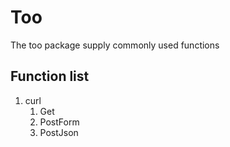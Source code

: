 # Too

The too package supply commonly used functions

## Function list
1. curl 
    1. Get
    1. PostForm
    1. PostJson